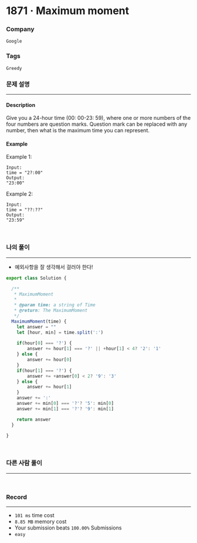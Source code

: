 1871 · Maximum moment
===
### Company
`Google`

### Tags
`Greedy`

### 문제 설명
---
#### Description
Give you a 24-hour time (00: 00-23: 59), where one or more numbers of the four numbers are question marks. Question mark can be replaced with any number, then what is the maximum time you can represent.

#### Example
Example 1:
```
Input: 
time = "2?:00"
Output: 
"23:00"
```
Example 2:
```
Input: 
time = "??:??"
Output: 
"23:59"
```

<br>

### 나의 풀이
---
- 예외사항을 잘 생각해서 걸러야 한다!
```js
export class Solution {

  /**
   * MaximumMoment
   *
   * @param time: a string of Time
   * @return: The MaximumMoment
   */
  MaximumMoment(time) {
    let answer = ""
    let [hour, min] = time.split(':')
    
    if(hour[0] === '?') {
        answer += hour[1] === '?' || +hour[1] < 4? '2': '1'
    } else {
        answer += hour[0]
    }
    if(hour[1] === '?') {
        answer += +answer[0] < 2? '9': '3'
    } else {
        answer += hour[1]
    }
    answer += ':'
    answer += min[0] === '?'? '5': min[0]
    answer += min[1] === '?'? '9': min[1]

    return answer
  }

}
```
<br>

### 다른 사람 풀이
---

<br>

### Record
---
- `101 ms` time cost
- `8.85 MB` memory cost
- Your submission beats `100.00%` Submissions
- `easy`

<br>
